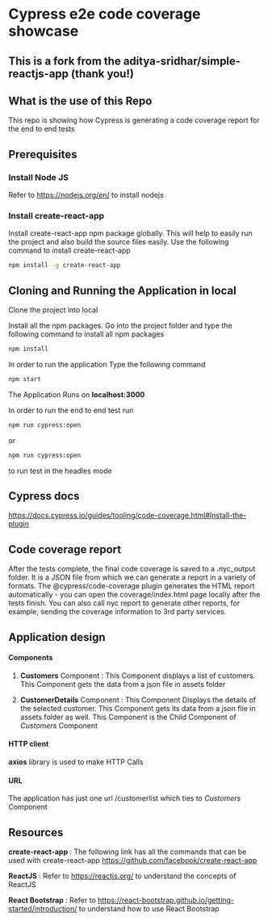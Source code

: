 # Cypress e2e code coverage showcase

## This is a fork from the aditya-sridhar/simple-reactjs-app (thank you!)

## What is the use of this Repo

This repo is showing how Cypress is generating a code coverage report for the end to end tests

## Prerequisites

### Install Node JS
Refer to https://nodejs.org/en/ to install nodejs

### Install create-react-app
Install create-react-app npm package globally. This will help to easily run the project and also build the source files easily. Use the following command to install create-react-app

```bash
npm install -g create-react-app
```

## Cloning and Running the Application in local

Clone the project into local

Install all the npm packages. Go into the project folder and type the following command to install all npm packages

```bash
npm install
```

In order to run the application Type the following command

```bash
npm start
```

The Application Runs on **localhost:3000**

In order to run the end to end test run

```bash
npm run cypress:open
```

or

```bash
npm run cypress:open
```

to run test in the headles mode

## Cypress docs

https://docs.cypress.io/guides/tooling/code-coverage.html#Install-the-plugin

## Code coverage report

After the tests complete, the final code coverage is saved to a .nyc_output folder. It is a JSON file from which we can generate a report in a variety of formats. The @cypress/code-coverage plugin generates the HTML report automatically - you can open the coverage/index.html page locally after the tests finish. You can also call nyc report to generate other reports, for example, sending the coverage information to 3rd party services.

## Application design

#### Components

1. **Customers** Component : This Component displays a list of customers. This Component gets the data from a json file in assets folder

2. **CustomerDetails** Component : This Component Displays the details of the selected customer. This Component gets its data from a json file in assets folder as well. This Component is the Child Component of *Customers* Component

#### HTTP client

**axios** library is used to make HTTP Calls

#### URL

The application has just one url /customerlist which ties to *Customers* Component

## Resources

**create-react-app** : The following link has all the commands that can be used with create-react-app
https://github.com/facebook/create-react-app

**ReactJS** : Refer to https://reactjs.org/ to understand the concepts of ReactJS

**React Bootstrap** : Refer to https://react-bootstrap.github.io/getting-started/introduction/ to understand how to use React Bootstrap
